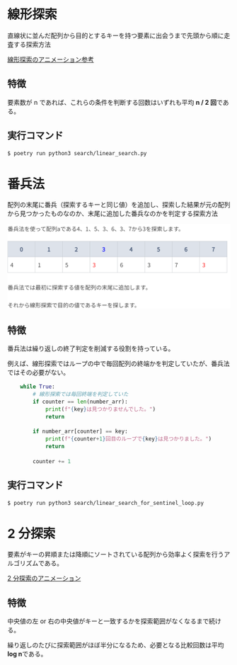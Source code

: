 # 線形探索

直線状に並んだ配列から目的とするキーを持つ要素に出会うまで先頭から順に走査する探索方法

[線形探索のアニメーション参考](https://qiita.com/midiambear/items/f1491f1eb108af40b7ab#:~:text=%E3%83%AA%E3%82%B9%E3%83%88%E3%81%AE%E6%8E%A2%E7%B4%A2-,%E7%B7%9A%E5%BD%A2%E6%8E%A2%E7%B4%A2,-%E7%B7%9A%E5%BD%A2%E6%8E%A2%E7%B4%A2%E3%81%AF)

## 特徴

要素数が n であれば、これらの条件を判断する回数はいずれも平均 **n / 2 回**である。

## 実行コマンド

```bash
$ poetry run python3 search/linear_search.py
```

# 番兵法

配列の末尾に番兵（探索するキーと同じ値）を追加し、探索した結果が元の配列から見つかったものなのか、末尾に追加した番兵なのかを判定する探索方法

![Alt text](image.png)

## 特徴

番兵法は繰り返しの終了判定を削減する役割を持っている。

例えば、線形探索ではループの中で毎回配列の終端かを判定していたが、番兵法ではその必要がない。

```python
    while True:
        # 線形探索では毎回終端を判定していた
        if counter == len(number_arr):
            print(f"{key}は見つかりませんでした。")
            return

        if number_arr[counter] == key:
            print(f"{counter+1}回目のループで{key}は見つかりました。")
            return

        counter += 1
```

## 実行コマンド

```bash
$ poetry run python3 search/linear_search_for_sentinel_loop.py
```

# 2 分探索

要素がキーの昇順または降順にソートされている配列から効率よく探索を行うアルゴリズムである。

[2 分探索のアニメーション](https://qiita.com/midiambear/items/f1491f1eb108af40b7ab#%E4%BA%8C%E5%88%86%E6%8E%A2%E7%B4%A2:~:text=%E8%A1%A8%E3%81%97%E3%81%BE%E3%81%99%E3%80%82-,%E4%BA%8C%E5%88%86%E6%8E%A2%E7%B4%A2,-%E6%95%B4%E5%88%97%E3%81%95%E3%82%8C)

## 特徴

中央値の左 or 右の中央値がキーと一致するかを探索範囲がなくなるまで続ける。

繰り返しのたびに探索範囲がほぼ半分になるため、必要となる比較回数は平均**log n**である。
